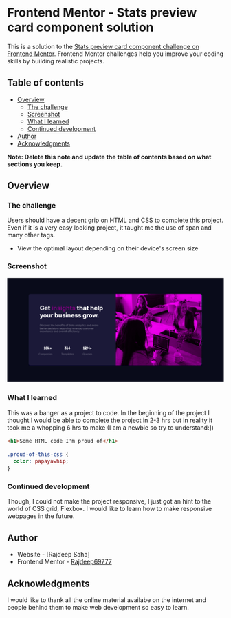# Frontend Mentor - Stats preview card component solution

This is a solution to the [Stats preview card component challenge on Frontend Mentor](https://www.frontendmentor.io/challenges/stats-preview-card-component-8JqbgoU62). Frontend Mentor challenges help you improve your coding skills by building realistic projects. 

## Table of contents

- [Overview](#overview)
  - [The challenge](#the-challenge)
  - [Screenshot](#screenshot)
  - [What I learned](#what-i-learned)
  - [Continued development](#continued-development)
- [Author](#author)
- [Acknowledgments](#acknowledgments)

**Note: Delete this note and update the table of contents based on what sections you keep.**

## Overview

### The challenge

Users should  have a  decent grip on HTML and CSS to complete this project. Even if it is a very easy looking project, it taught me the use of span and many other tags.

- View the optimal layout depending on their device's screen size

### Screenshot

![](screenshots/Stats%20Preview%20Component%20Main%20-%20.png)

### What I learned

This was a banger as a project to code. In the beginning of the project I thought I would be able to complete the project in 2-3 hrs but in reality it took me a whopping 6 hrs to make (I am a newbie so try to understand:])

```html
<h1>Some HTML code I'm proud of</h1>
```
```css
.proud-of-this-css {
  color: papayawhip;
}
```


### Continued development

Though, I could not make the project responsive, I just got an hint to the world of CSS grid, Flexbox. I would like to learn how to make responsive webpages in the future. 


## Author

- Website - [Rajdeep Saha]
- Frontend Mentor - [Rajdeep69777](https://www.frontendmentor.io/profile/Rajdeep69777)

## Acknowledgments

I would like to thank all the online material availabe on the internet and people behind them to make web development so easy to learn.


